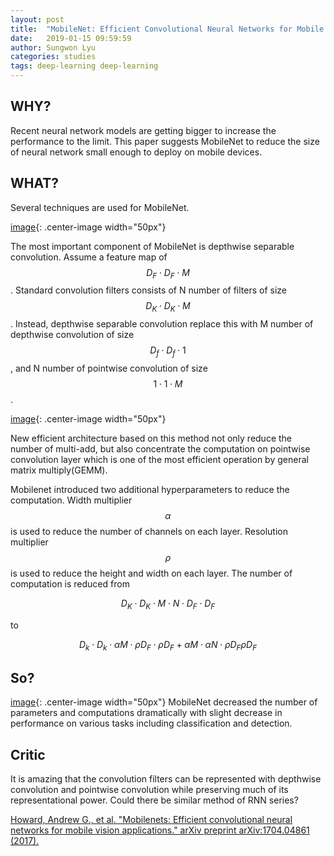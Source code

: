 ```yaml
---
layout: post
title:  "MobileNet: Efficient Convolutional Neural Networks for Mobile Vision Applications"
date:   2019-01-15 09:59:59
author: Sungwon Lyu
categories: studies
tags: deep-learning deep-learning
---
```

## WHY? 
Recent neural network models are getting bigger to increase the performance to the limit. This paper suggests MobileNet to reduce the size of neural network small enough to deploy on mobile devices. 

## WHAT?
Several techniques are used for MobileNet.

[image](/assets/images/mbnet1){: .center-image width="50px"}

The most important component of MobileNet is depthwise separable convolution. Assume a feature map of $$D_F\cdot D_F \cdot M$$. Standard convolution filters consists of N number of filters of size $$D_K\cdot D_K \cdot M$$. Instead, depthwise separable convolution replace this with M number of depthwise convolution of size $$D_f\cdot D_f\cdot 1$$, and N number of pointwise convolution of size $$1\cdot 1 \cdot M$$.

[image](/assets/images/mbnet2){: .center-image width="50px"}

New efficient architecture based on this method not only reduce the number of multi-add, but also concentrate the computation on pointwise convolution layer which is one of the most efficient operation by general matrix multiply(GEMM). 

Mobilenet introduced two additional hyperparameters to reduce the computation. Width multiplier $$\alpha$$ is used to reduce the number of channels on each layer. Resolution multiplier $$\rho$$ is used to reduce the height and width on each layer. The number of computation is reduced from

$$
D_K \cdot D_K \cdot M \cdot N \cdot D_F \cdot D_F
$$

to

$$
D_k \cdot D_k \cdot \alpha M \cdot\rho D_F \cdot\rho D_F + \alpha M \cdot\alpha N \cdot\rho D_F \rho D_F 
$$

## So?
[image](/assets/images/mbnet3){: .center-image width="50px"}
MobileNet decreased the number of parameters and computations dramatically with slight decrease in performance on various tasks including classification and detection.

## Critic
It is amazing that the convolution filters can be represented with depthwise convolution and pointwise convolution while preserving much of its representational power. Could there be similar method of RNN series?

[Howard, Andrew G., et al. "Mobilenets: Efficient convolutional neural networks for mobile vision applications." arXiv preprint arXiv:1704.04861 (2017).](https://arxiv.org/abs/1704.04861)
